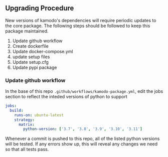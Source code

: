 ## Upgrading Procedure

New versions of kamodo's dependencies will require periodic updates to the
core package. The following steps should be followed to keep this package maintained.

1. Update github workflow
1. Create dockerfile
1. Update docker-compose.yml
1. update setup files
1. Update setup.cfg
1. Update pypi package

### Update github workflow

In the base of this repo `.github/workflows/kamodo-package.yml`, edit the jobs section to
reflect the inteded versions of python to support

```yaml
jobs:
  build:
    runs-on: ubuntu-latest
    strategy:
      matrix:
        python-version: ['3.7', '3.8', '3.9', '3.10', '3.11']
```

Whenever a commit is pushed to this repo, all of the listed python versions will be tested.
If any errors show up, this will reveal any changes we need so that all tests pass.

